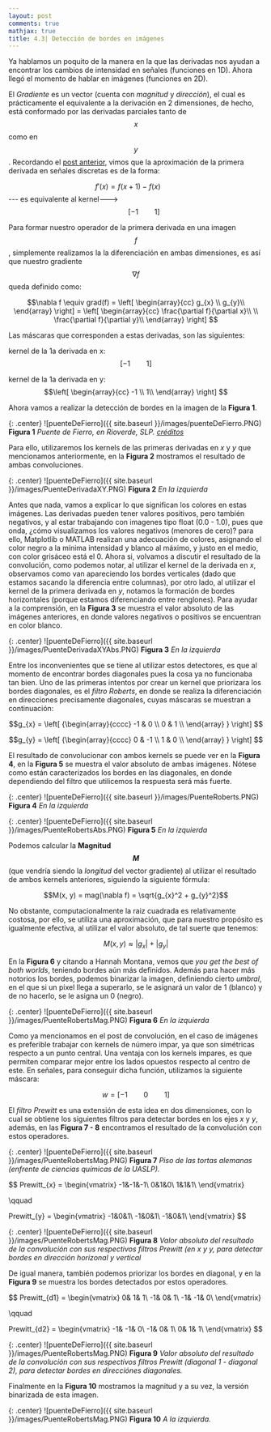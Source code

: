 ```yaml
---
layout: post
comments: true
mathjax: true
title: 4.3| Detección de bordes en imágenes
---
```


Ya hablamos un poquito de la manera en la que las derivadas nos ayudan a encontrar los cambios de intensidad en señales (funciones en 1D). Ahora llegó el momento de hablar en imágenes (funciones en 2D). 

El _Gradiente_ es un vector (cuenta con _magnitud_ y _dirección_), el cual es prácticamente el equivalente a la derivación en 2 dimensiones, de hecho, está conformado por las derivadas parciales tanto de $$x$$ como en $$y$$. Recordando el [post anterior](https://bryanmed.github.io/DerivadasBordes/), vimos que la aproximación de la primera derivada en señales discretas es de la forma:

$$f'(x) = f(x + 1) - f(x) \qquad$$         --- es equivalente al kernel--->          $$\qquad [-1 \qquad 1]$$

Para formar nuestro operador de la primera derivada en una imagen $$f$$, simplemente realizamos la la diferenciación en ambas dimensiones, es así que nuestro gradiente $$\nabla f$$ queda definido como:

$$\nabla f \equiv grad(f) = 
\left[ \begin{array}{cc} 
g_{x} \\
g_{y}\\
\end{array} \right] = 
\left[ \begin{array}{cc}
\frac{\partial f}{\partial x}\\ \\
\frac{\partial f}{\partial y}\\
\end{array} \right]
$$

Las máscaras que corresponden a estas derivadas, son las siguientes:

kernel de la 1a derivada en x: $$[-1 \qquad 1]$$

kernel de la 1a derivada en y:
$$\left[ \begin{array}{cc}
-1 \\
1\\
\end{array} \right]
$$

Ahora vamos a realizar la detección de bordes en la imagen de la __Figura 1__.

{: .center} 
![puenteDeFierro]({{ site.baseurl }}/images/puenteDeFierro.PNG) 
__Figura 1__ _Puente de Fierro, en Rioverde, SLP. [créditos](https://commons.wikimedia.org/wiki/File:Puente_de_Fierro_de_Rioverde_SLP.JPG)_

Para ello, utilizaremos los kernels de las primeras derivadas en _x_ y _y_ que mencionamos anteriormente, en la __Figura 2__ mostramos el resultado de ambas convoluciones.

{: .center} 
![puenteDeFierro]({{ site.baseurl }}/images/PuenteDerivadaXY.PNG) 
__Figura 2__ _En la izquierda_

Antes que nada, vamos a explicar lo que significan los colores en estas imágenes. Las derivadas pueden tener valores positivos, pero también negativos, y al estar trabajando con imagenes tipo float (0.0 - 1.0), pues que onda, ¿cómo visualizamos los valores negativos (menores de cero)? para ello, Matplotlib o MATLAB realizan una adecuación de colores, asignando el color negro a la mínima intensidad y blanco al máximo, y justo en el medio, con color grisáceo está el 0. Ahora si, volvamos a discutir el resultado de la convolución, como podemos notar, al utilizar el kernel de la derivada en _x_, observamos como van apareciendo los bordes verticales (dado que estamos sacando la diferencia entre columnas), por otro lado, al utilizar el kernel de la primera derivada en _y_, notamos la formación de bordes horizontales (porque estamos diferenciando entre renglones). Para ayudar a la comprensión, en la __Figura 3__ se muestra el valor absoluto de las imágenes anteriores, en donde valores negativos o positivos se encuentran en color blanco.

{: .center} 
![puenteDeFierro]({{ site.baseurl }}/images/PuenteDerivadaXYAbs.PNG) 
__Figura 3__ _En la izquierda_

Entre los inconvenientes que se tiene al utilizar estos detectores, es que al momento de encontrar bordes diagonales pues la cosa ya no funcionaba tan bien. Uno de las primeras intentos por crear un kernel que priorizara los bordes diagonales, es el _filtro Roberts_, en donde se realiza la diferenciación en direcciones precisamente diagonales, cuyas máscaras se muestran a continuación:

$$g_{x} = 
\left[ {\begin{array}{cccc}
-1 & 0 \\
0 & 1 \\
\end{array} } \right]
$$

$$g_{y} = 
\left[ {\begin{array}{cccc}
0 & -1 \\
1 & 0 \\
\end{array} } \right]
$$

El resultado de convolucionar con ambos kernels se puede ver en la __Figura 4__, en la __Figura 5__ se muestra el valor absoluto de ambas imágenes. Nótese como están caracterizados los bordes en las diagonales, en donde dependiendo del filtro que utilicemos la respuesta será más fuerte.

{: .center} 
![puenteDeFierro]({{ site.baseurl }}/images/PuenteRoberts.PNG) 
__Figura 4__ _En la izquierda_

{: .center} 
![puenteDeFierro]({{ site.baseurl }}/images/PuenteRobertsAbs.PNG) 
__Figura 5__ _En la izquierda_

Podemos calcular la __Magnitud $$M$$__ (que vendría siendo la _longitud_ del vector gradiente) al utilizar el resultado de ambos kernels anteriores, siguiendo la siguiente fórmula:

$$M(x, y) = mag(\nabla f) = \sqrt{g_{x}^2 + g_{y}^2}$$

No obstante, computacionalmente la raiz cuadrada es relativamente costosa, por ello, se utiliza una aproximación, que para nuestro propósito es igualmente efectiva, al utilizar el valor absoluto, de tal suerte que tenemos:

$$M(x, y) \approx |g_{x}| + |g_{y}| $$

En la __Figura 6__ y citando a Hannah Montana, vemos que _you get the best of both worlds_, teniendo bordes aún más definidos. Además para hacer más notorios los bordes, podemos binarizar la imagen, definiendo cierto _umbral_, en el que si un pixel llega a superarlo, se le asignará un valor de 1 (blanco) y de no hacerlo, se le asigna un 0 (negro). 

{: .center} 
![puenteDeFierro]({{ site.baseurl }}/images/PuenteRobertsMag.PNG) 
__Figura 6__ _En la izquierda_

Como ya mencionamos en el post de convolución, en el caso de imágenes es preferible trabajar con kernels de número impar, ya que son simétricas respecto a un punto central. Una ventaja con los kernels impares, es que permiten comparar mejor entre los lados opuestos respecto al centro de este. En señales, para conseguir dicha función, utilizamos la siguiente máscara:

$$w = [-1 \qquad 0 \qquad 1] $$

El _filtro Prewitt_ es  una extensión de esta idea en dos dimensiones, con lo cual se obtiene los siguientes filtros para detectar bordes en los ejes _x_ y _y_, además, en las __Figura 7 - 8__ encontramos el resultado de la convolución con estos operadores.

{: .center} 
![puenteDeFierro]({{ site.baseurl }}/images/PuenteRobertsMag.PNG) 
__Figura 7__ _Piso de las tortas alemanas (enfrente de ciencias químicas de la UASLP)._

$$
Prewitt_{x} = \begin{vmatrix}
-1&-1&-1\\
0&1&0\\
1&1&1\\
\end{vmatrix}

\qquad

Prewitt_{y} = \begin{vmatrix}
-1&0&1\\
-1&0&1\\
-1&0&1\\
\end{vmatrix}
$$

{: .center} 
![puenteDeFierro]({{ site.baseurl }}/images/PuenteRobertsMag.PNG) 
__Figura 8__ _Valor absoluto del resultado de la convolución con sus respectivos filtros Prewitt (en _x_ y _y_, para detectar bordes en dirección horizonal y vertical_

De igual manera, también podemos priorizar los bordes en diagonal, y en la __Figura 9__ se muestra los bordes detectados por estos operadores.

$$
Prewitt_{d1} = \begin{vmatrix}
 0&  1&  1\\
-1&  0&  1\\
-1& -1&  0\\
\end{vmatrix}

\qquad

Prewitt_{d2} = \begin{vmatrix}
 -1& -1&  0\\
 -1&  0&  1\\
  0&  1&  1\\
\end{vmatrix}
$$

{: .center} 
![puenteDeFierro]({{ site.baseurl }}/images/PuenteRobertsMag.PNG) 
__Figura 9__ _Valor absoluto del resultado de la convolución con sus respectivos filtros Prewitt (_diagonal 1 - diagonal 2_), para detectar bordes en direcciónes diagonales._

Finalmente en la __Figura 10__ mostramos la magnitud y a su vez, la versión binarizada de esta imagen.

{: .center} 
![puenteDeFierro]({{ site.baseurl }}/images/PuenteRobertsMag.PNG) 
__Figura 10__ _A la izquierda._























